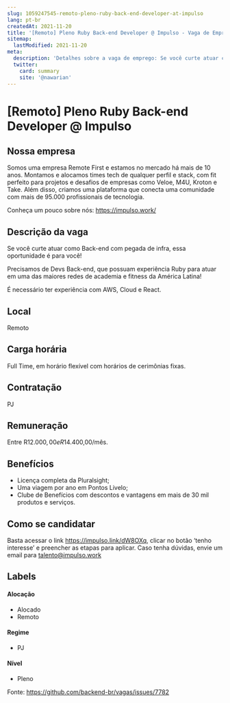 ```yaml
---
slug: 1059247545-remoto-pleno-ruby-back-end-developer-at-impulso
lang: pt-br
createdAt: 2021-11-20
title: '[Remoto] Pleno Ruby Back-end Developer @ Impulso - Vaga de Emprego'
sitemap:
  lastModified: 2021-11-20
meta:
  description: 'Detalhes sobre a vaga de emprego: Se você curte atuar como Back-end com pegada de infra, essa oportunidade é para você! Precisamos de Devs Back-end, que possuam experiência Ruby para atuar em uma das maiores redes de academia e fitness da América Latina!  É necessário ter experiência com AWS, Cloud e React.'
  twitter:
    card: summary
    site: '@nawarian'
---
```


# [Remoto] Pleno Ruby Back-end Developer @ Impulso

## Nossa empresa

Somos uma empresa Remote First e estamos no mercado há mais de 10 anos. Montamos e alocamos times tech de qualquer perfil e stack, com fit perfeito para projetos e desafios de empresas como Veloe, M4U, Kroton e Take. Além disso, criamos uma plataforma que conecta uma comunidade com mais de 95.000 profissionais de tecnologia.

Conheça um pouco sobre nós: https://impulso.work/

## Descrição da vaga

Se você curte atuar como Back-end com pegada de infra, essa oportunidade é para você!

Precisamos de Devs Back-end, que possuam experiência Ruby para atuar em uma das maiores redes de academia e fitness da América Latina! 

É necessário ter experiência com AWS, Cloud e React.

## Local

Remoto

## Carga horária

Full Time, em horário flexível com horários de cerimônias fixas.

## Contratação

PJ 

## Remuneração

Entre R$12.000,00 e R$14.400,00/mês.

## Benefícios

- Licença completa da Pluralsight;
- Uma viagem por ano em Pontos Livelo;
- Clube de Benefícios com descontos e vantagens em mais de 30 mil produtos e serviços.

## Como se candidatar

Basta acessar o link https://impulso.link/dW8OXq, clicar no botão ‘tenho interesse’ e preencher as etapas para aplicar. Caso tenha dúvidas, envie um email para talento@impulso.work

## Labels
<!-- retire os labels que não fazem sentido à vaga -->

#### Alocação
- Alocado
- Remoto

#### Regime

- PJ

#### Nível

- Pleno





Fonte: https://github.com/backend-br/vagas/issues/7782